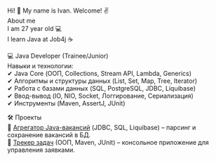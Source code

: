Hi! 👋 My name is Ivan. Welcome! ✌️<br>
About me<br>
I am 27 year old 💻<br>
I learn Java at Job4j ☕<br>

💻 Java Developer (Trainee/Junior)<br>
Навыки и технологии:<br>
✔ Java Core (ООП, Collections, Stream API, Lambda, Generics)<br>
✔ Алгоритмы и структуры данных (List, Set, Map, Tree, Iterator)<br>
✔ Работа с базами данных (SQL, PostgreSQL, JDBC, Liquibase)<br>
✔ Ввод-вывод (IO, NIO, Socket, Логгирование, Сериализация)<br>
✔ Инструменты (Maven, AssertJ, JUnit)<br>

🛠 Проекты<br>
🔹 [Агрегатор Java-вакансий](https://github.com/Towaris4/job4j_tracker) (JDBC, SQL, Liquibase) – парсинг и сохранение вакансий в БД.<br>
🔹 [Трекер задач](https://github.com/Towaris4/job4j_tracker) (ООП, Maven, JUnit) – консольное приложение для управления заявками.<br>
